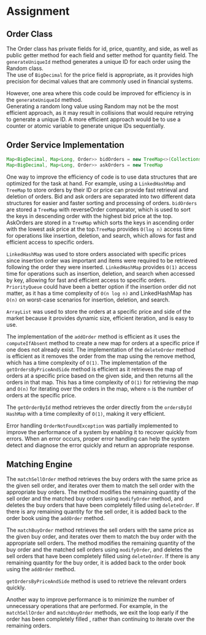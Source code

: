 # Assignment
## **Order Class**

The Order class has private fields for id, price, quantity, and side, as well as public getter method for each field and setter method for quantity field. The `generateUniqueId` method generates a unique ID for each order using the Random class.  
The use of `BigDecimal` for the price field is appropriate, as it provides high precision for decimal values that are commonly used in financial systems.  

However, one area where this code could be improved for efficiency is in the `generateUniqueId` method.  
Generating a random long value using Random may not be the most efficient approach, as it may result in collisions that would require retrying to generate a unique ID. A more efficient approach would be to use a counter or atomic variable to generate unique IDs sequentially.

## **Order Service Implementation**

``` java
Map<BigDecimal, Map<Long, Order>> bidOrders = new TreeMap<>(Collections.reverseOrder())
Map<BigDecimal, Map<Long, Order>> askOrders = new TreeMap
```
One way to improve the efficiency of code is to use data structures that are optimized for the task at hand. For example, using a `LinkedHashMap` and `TreeMap` to store orders by their ID or price can provide fast retrieval and deletion of orders.
Bid and ask orders are separated into two different data structures for easier and faster sorting and processing of orders. `bidOrders` are stored a `TreeMap` with reverseOrder comparator, which is used to sort the keys in descending order with the highest bid price at the top. 
AskOrders are stored in a `TreeMap` which sorts the keys in ascending order with the lowest ask price at the top.`TreeMap` provides `O(log n)` access time for operations like insertion, deletion, and search, which allows for fast and efficient access to specific orders.
 
`LinkedHashMap` was used to store orders associated with specific prices since insertion order was important and items were required to be retrieved following the order they were inserted. `LinkedHashMap` provides `O(1)` access time for operations such as insertion, deletion, and search when accessed by key, allowing for fast and efficient access to specific orders. `PriorityQueue` could have been a better option if the insertion order did not matter, as it has a time complexity of `O(n log n)` and LinkedHashMap has `O(n)` on worst-case scenarios for insertion, deletion, and search.

`ArrayList` was used to store the orders at a specific price and side of the market because it provides dynamic size, efficient iteration, and is easy to use.

The implementation of the `addOrder` method is efficient as it uses the `computeIfAbsent` method to create a new map for orders at a specific price if one does not already exist.
The implementation of the `deleteOrder` method is efficient as it removes the order from the map using the remove method, which has a time complexity of `O(1)`.
The implementation of the `getOrdersByPriceAndSide` method is efficient as it retrieves the map of orders at a specific price based on the given side, and then returns all the orders in that map. This has a time complexity of `O(1)` for retrieving the map and `O(n)` for iterating over the orders in the map, where `n` is the number of orders at the specific price.

The `getOrderById` method retrieves the order directly from the `ordersById` `HashMap` with a time complexity of `O(1)`, making it very efficient.
 
Error handling  `OrderNotFoundException` was partially implemented  to  improve the performance of a system by enabling it to recover quickly from errors. When an error occurs, proper error handling can help the system detect and diagnose the error quickly and return an appropriate response.


## **Matching Engine**

The `matchSellOrder` method retrieves the buy orders with the same price as the given sell order, and iterates over them to match the sell order with the appropriate buy orders. The method modifies the remaining quantity of the sell order and the matched buy orders using `modifyOrder` method, and deletes the buy orders that have been completely filled using `deleteOrder`. If there is any remaining quantity for the sell order, it is added back to the order book using the `addOrder` method.

The `matchBuyOrder` method retrieves the sell orders with the same price as the given buy order, and iterates over them to match the buy order with the appropriate sell orders. The method modifies the remaining quantity of the buy order and the matched sell orders using  `modifyOrder`, and deletes the sell orders that have been completely filled using `deleteOrder`. If there is any remaining quantity for the buy order, it is added back to the order book using the `addOrder` method.

`getOrdersByPriceAndSide` method is used  to retrieve the relevant orders quickly.

Another way to improve performance is to minimize the number of unnecessary operations that are performed. For example, in the `matchSellOrder` and `matchBuyOrder` methods, we exit the loop early if the order has been completely filled ,  rather than continuing to iterate over the remaining orders.
